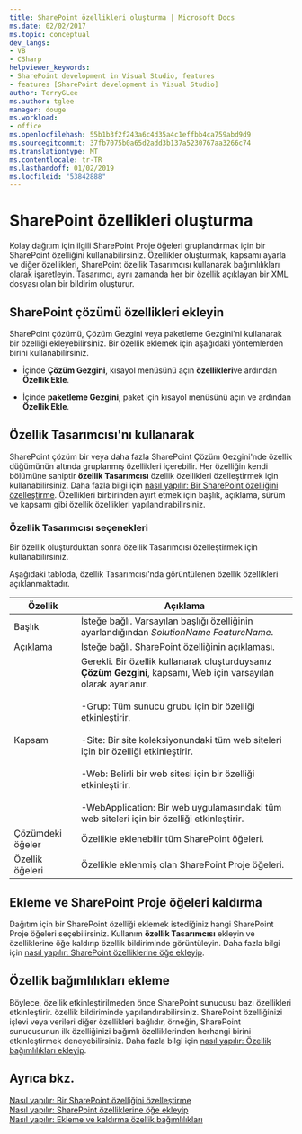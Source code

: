 ```yaml
---
title: SharePoint özellikleri oluşturma | Microsoft Docs
ms.date: 02/02/2017
ms.topic: conceptual
dev_langs:
- VB
- CSharp
helpviewer_keywords:
- SharePoint development in Visual Studio, features
- features [SharePoint development in Visual Studio]
author: TerryGLee
ms.author: tglee
manager: douge
ms.workload:
- office
ms.openlocfilehash: 55b1b3f2f243a6c4d35a4c1effbb4ca759abd9d9
ms.sourcegitcommit: 37fb7075b0a65d2add3b137a5230767aa3266c74
ms.translationtype: MT
ms.contentlocale: tr-TR
ms.lasthandoff: 01/02/2019
ms.locfileid: "53842888"
---
```

# <a name="create-sharepoint-features"></a>SharePoint özellikleri oluşturma
  Kolay dağıtım için ilgili SharePoint Proje öğeleri gruplandırmak için bir SharePoint özelliğini kullanabilirsiniz. Özellikler oluşturmak, kapsamı ayarla ve diğer özellikleri, SharePoint özellik Tasarımcısı kullanarak bağımlılıkları olarak işaretleyin. Tasarımcı, aynı zamanda her bir özellik açıklayan bir XML dosyası olan bir bildirim oluşturur.  
  
## <a name="add-features-to-the-sharepoint-solution"></a>SharePoint çözümü özellikleri ekleyin
 SharePoint çözümü, Çözüm Gezgini veya paketleme Gezgini'ni kullanarak bir özelliği ekleyebilirsiniz. Bir özellik eklemek için aşağıdaki yöntemlerden birini kullanabilirsiniz.  
  
-   İçinde **Çözüm Gezgini**, kısayol menüsünü açın **özellikleri**ve ardından **Özellik Ekle**.  
  
-   İçinde **paketleme Gezgini**, paket için kısayol menüsünü açın ve ardından **Özellik Ekle**.  
  
## <a name="using-the-feature-designer"></a>Özellik Tasarımcısı'nı kullanarak
 SharePoint çözüm bir veya daha fazla SharePoint Çözüm Gezgini'nde özellik düğümünün altında gruplanmış özellikleri içerebilir. Her özelliğin kendi bölümüne sahiptir **özellik Tasarımcısı** özellik özellikleri özelleştirmek için kullanabilirsiniz. Daha fazla bilgi için [nasıl yapılır: Bir SharePoint özelliğini özelleştirme](../sharepoint/how-to-customize-a-sharepoint-feature.md). Özellikleri birbirinden ayırt etmek için başlık, açıklama, sürüm ve kapsamı gibi özellik özellikleri yapılandırabilirsiniz.  
  
### <a name="feature-designer-options"></a>Özellik Tasarımcısı seçenekleri
 Bir özellik oluşturduktan sonra özellik Tasarımcısı özelleştirmek için kullanabilirsiniz.  
  
 Aşağıdaki tabloda, özellik Tasarımcısı'nda görüntülenen özellik özellikleri açıklanmaktadır.  
  
|Özellik|Açıklama|  
|--------------|-----------------|  
|Başlık|İsteğe bağlı. Varsayılan başlığı özelliğinin ayarlandığından *SolutionName* *FeatureName*.|  
|Açıklama|İsteğe bağlı. SharePoint özelliğinin açıklaması.|  
|Kapsam|Gerekli. Bir özellik kullanarak oluşturduysanız **Çözüm Gezgini**, kapsamı, Web için varsayılan olarak ayarlanır.<br /><br /> -Grup: Tüm sunucu grubu için bir özelliği etkinleştirir.<br /><br /> -Site: Bir site koleksiyonundaki tüm web siteleri için bir özelliği etkinleştirir.<br /><br /> -Web: Belirli bir web sitesi için bir özelliği etkinleştirir.<br /><br /> -WebApplication: Bir web uygulamasındaki tüm web siteleri için bir özelliği etkinleştirir.|  
|Çözümdeki öğeler|Özellikle eklenebilir tüm SharePoint öğeleri.|  
|Özellik öğeleri|Özellikle eklenmiş olan SharePoint Proje öğeleri.|  
  
## <a name="add-and-remove-sharepoint-project-items"></a>Ekleme ve SharePoint Proje öğeleri kaldırma
 Dağıtım için bir SharePoint özelliği eklemek istediğiniz hangi SharePoint Proje öğeleri seçebilirsiniz. Kullanım **özellik Tasarımcısı** ekleyin ve özelliklerine öğe kaldırıp özellik bildiriminde görüntüleyin. Daha fazla bilgi için [nasıl yapılır: SharePoint özelliklerine öğe ekleyip](../sharepoint/how-to-add-and-remove-items-to-sharepoint-features.md).  
  
## <a name="add-feature-dependencies"></a>Özellik bağımlılıkları ekleme
 Böylece, özellik etkinleştirilmeden önce SharePoint sunucusu bazı özellikleri etkinleştirir. özellik bildiriminde yapılandırabilirsiniz. SharePoint özelliğinizi işlevi veya verileri diğer özellikleri bağlıdır, örneğin, SharePoint sunucusunun ilk özelliğinizi bağımlı özelliklerinden herhangi birini etkinleştirmek deneyebilirsiniz. Daha fazla bilgi için [nasıl yapılır: Özellik bağımlılıkları ekleyip](../sharepoint/how-to-add-and-remove-feature-dependencies.md).  
  
## <a name="see-also"></a>Ayrıca bkz.
 [Nasıl yapılır: Bir SharePoint özelliğini özelleştirme](../sharepoint/how-to-customize-a-sharepoint-feature.md)   
 [Nasıl yapılır: SharePoint özelliklerine öğe ekleyip](../sharepoint/how-to-add-and-remove-items-to-sharepoint-features.md)   
 [Nasıl yapılır: Ekleme ve kaldırma özellik bağımlılıkları](../sharepoint/how-to-add-and-remove-feature-dependencies.md)  
